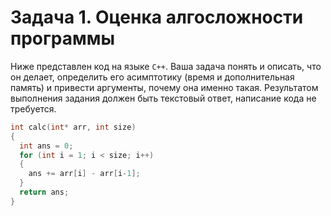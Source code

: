 # Задача 1. Оценка алгосложности программы
Ниже представлен код на языке `C++`. Ваша задача понять и описать, что он делает, определить его асимптотику (время и дополнительная память) и привести аргументы, почему она именно такая. Результатом выполнения задания должен быть текстовый ответ, написание кода не требуется.

```cpp
int calc(int* arr, int size)
{
  int ans = 0;
  for (int i = 1; i < size; i++)
  {
    ans += arr[i] - arr[i-1];
  }
  return ans;
}
```